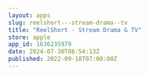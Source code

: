 ```yaml
---
layout: apps
slug: reelshort---stream-drama--tv
title: "ReelShort - Stream Drama & TV"
store: apple
app_id: 1636235979
date: 2024-07-30T06:54:13Z
published: 2022-09-18T07:00:00Z
---
```

